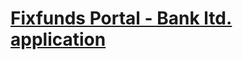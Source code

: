 # [Fixfunds Portal - Bank ltd. application](https://github.com/kirankadam123/FixFunds-Portal--Bank-ltd.-Application.git)
